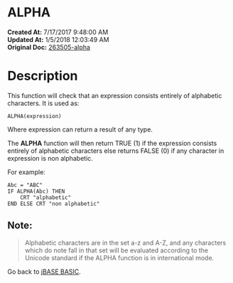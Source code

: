 # ALPHA

**Created At:** 7/17/2017 9:48:00 AM  
**Updated At:** 1/5/2018 12:03:49 AM  
**Original Doc:** [263505-alpha](https://docs.jbase.com/36868-jbase-basic/263505-alpha)  


# Description

This function will check that an expression consists entirely of alphabetic characters. It is used as:

```
ALPHA(expression)
```

Where expression can return a result of any type.

The **ALPHA** function will then return TRUE (1) if the expression consists entirely of alphabetic characters else returns FALSE (0) if any character in expression is non alphabetic.

For example:

```
Abc = "ABC"
IF ALPHA(Abc) THEN
    CRT "alphabetic"
END ELSE CRT "non alphabetic"
```



## Note:


> Alphabetic characters are in the set a-z and A-Z, and any characters which do note fall in that set will be evaluated according to the Unicode standard if the ALPHA function is in international mode.




Go back to [jBASE BASIC](./../jbase-basic-programmers-reference-guide).
